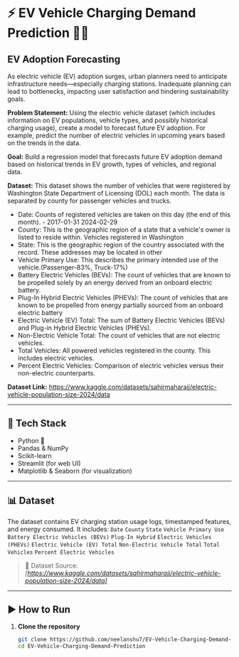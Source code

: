  # ⚡ EV Vehicle Charging Demand Prediction 🚗🔋

## EV Adoption Forecasting
As electric vehicle (EV) adoption surges, urban planners need to anticipate infrastructure needs—especially charging stations. Inadequate planning can lead to bottlenecks, impacting user satisfaction and hindering sustainability goals.

**Problem Statement:** Using the electric vehicle dataset (which includes information on EV populations, vehicle types, and possibly historical charging usage), create a model to forecast future EV adoption. For example, predict the number of electric vehicles in upcoming years based on the trends in the data.

**Goal:** Build a regression model that forecasts future EV adoption demand based on historical trends in EV growth, types of vehicles, and regional data.

**Dataset:** This dataset shows the number of vehicles that were registered by Washington State Department of Licensing (DOL) each month. The data is separated by county for passenger vehicles and trucks.

- Date: Counts of registered vehicles are taken on this day (the end of this month). - 2017-01-31
2024-02-29
- County: This is the geographic region of a state that a vehicle's owner is listed to reside within. Vehicles registered in Washington
- State: This is the geographic region of the country associated with the record. These addresses may be located in other
- Vehicle Primary Use: This describes the primary intended use of the vehicle.(Passenger-83%, Truck-17%)
- Battery Electric Vehicles (BEVs): The count of vehicles that are known to be propelled solely by an energy derived from an onboard electric battery.
- Plug-In Hybrid Electric Vehicles (PHEVs): The count of vehicles that are known to be propelled from energy partially sourced from an onboard electric battery
- Electric Vehicle (EV) Total: The sum of Battery Electric Vehicles (BEVs) and Plug-in Hybrid Electric Vehicles (PHEVs).
- Non-Electric Vehicle Total: The count of vehicles that are not electric vehicles.
- Total Vehicles: All powered vehicles registered in the county. This includes electric vehicles.
- Percent Electric Vehicles: Comparison of electric vehicles versus their non-electric counterparts.

**Dataset Link:** https://www.kaggle.com/datasets/sahirmaharajj/electric-vehicle-population-size-2024/data

---
## 🧰 Tech Stack

- Python 🐍
- Pandas & NumPy
- Scikit-learn
- Streamlit (for web UI)
- Matplotlib & Seaborn (for visualization)

---

## 📊 Dataset

The dataset contains EV charging station usage logs, timestamped features, and energy consumed. It includes:
`Date`
`County`
`State`
`Vehicle Primary Use`
`Battery Electric Vehicles (BEVs)`
`Plug-In Hybrid`
`Electric Vehicles (PHEVs)`
`Electric Vehicle (EV) Total`
`Non-Electric Vehicle Total`
`Total Vehicles`
`Percent Electric Vehicles`

> 📁 Dataset Source: *[https://www.kaggle.com/datasets/sahirmaharajj/electric-vehicle-population-size-2024/data]*

---

## ▶️ How to Run

1. **Clone the repository**
   ```bash
   git clone https://github.com/neelanshu7/EV-Vehicle-Charging-Demand-Prediction.git
   cd EV-Vehicle-Charging-Demand-Prediction
